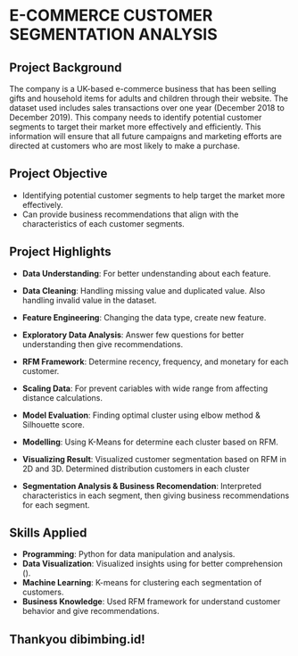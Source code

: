 # E-COMMERCE CUSTOMER SEGMENTATION ANALYSIS
## Project Background
The company is a UK-based e-commerce business that has been selling gifts and household items for adults and children through their website. The dataset used includes sales transactions over one year (December 2018 to December 2019). This company needs to identify potential customer segments to target their market more effectively and efficiently. This information will ensure that all future campaigns and marketing efforts are directed at customers who are most likely to make a purchase.

## Project Objective
- Identifying potential customer segments to help target the market more effectively. 
- Can provide business recommendations that align with the characteristics of each customer segments.

## Project Highlights
- **Data Understanding**: For better undenstanding about each feature.

- **Data Cleaning**: Handling missing value and duplicated value. Also handling invalid value in the dataset.

- **Feature Engineering**: Changing the data type, create new feature.

- **Exploratory Data Analysis**: Answer few questions for better understanding then give recommendations.

- **RFM Framework**: Determine recency, frequency, and monetary for each customer.

- **Scaling Data**: For prevent cariables with wide range from affecting distance calculations.

- **Model Evaluation**: Finding optimal cluster using elbow method & Silhouette score.

- **Modelling**: Using K-Means for determine each cluster based on RFM.

- **Visualizing Result**: Visualized customer segmentation based on RFM in 2D and 3D. Determined distribution customers in each cluster

- **Segmentation Analysis & Business Recomendation**: Interpreted characteristics in each segment, then giving business recommendations for each segment.



## Skills Applied
- **Programming**: Python for data manipulation and analysis.
- **Data Visualization**: Visualized insights using for better comprehension ().
- **Machine Learning**: K-means for clustering each segmentation of customers.
- **Business Knowledge**: Used RFM framework for understand customer behavior and give recommendations.


## Thankyou dibimbing.id! 
